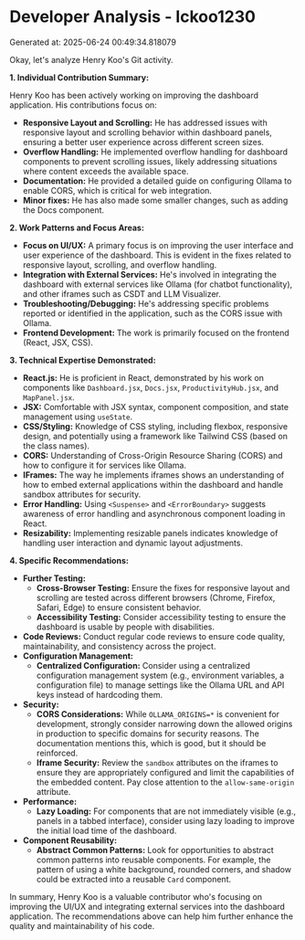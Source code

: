 # Developer Analysis - lckoo1230
Generated at: 2025-06-24 00:49:34.818079

Okay, let's analyze Henry Koo's Git activity.

**1. Individual Contribution Summary:**

Henry Koo has been actively working on improving the dashboard application. His contributions focus on:

*   **Responsive Layout and Scrolling:** He has addressed issues with responsive layout and scrolling behavior within dashboard panels, ensuring a better user experience across different screen sizes.
*   **Overflow Handling:**  He implemented overflow handling for dashboard components to prevent scrolling issues, likely addressing situations where content exceeds the available space.
*   **Documentation:** He provided a detailed guide on configuring Ollama to enable CORS, which is critical for web integration.
*   **Minor fixes:** He has also made some smaller changes, such as adding the Docs component.

**2. Work Patterns and Focus Areas:**

*   **Focus on UI/UX:** A primary focus is on improving the user interface and user experience of the dashboard.  This is evident in the fixes related to responsive layout, scrolling, and overflow handling.
*   **Integration with External Services:**  He's involved in integrating the dashboard with external services like Ollama (for chatbot functionality), and other iframes such as CSDT and LLM Visualizer.
*   **Troubleshooting/Debugging:**  He's addressing specific problems reported or identified in the application, such as the CORS issue with Ollama.
*   **Frontend Development:** The work is primarily focused on the frontend (React, JSX, CSS).

**3. Technical Expertise Demonstrated:**

*   **React.js:**  He is proficient in React, demonstrated by his work on components like `Dashboard.jsx`, `Docs.jsx`, `ProductivityHub.jsx`, and `MapPanel.jsx`.
*   **JSX:** Comfortable with JSX syntax, component composition, and state management using `useState`.
*   **CSS/Styling:** Knowledge of CSS styling, including flexbox, responsive design, and potentially using a framework like Tailwind CSS (based on the class names).
*   **CORS:** Understanding of Cross-Origin Resource Sharing (CORS) and how to configure it for services like Ollama.
*   **IFrames:** The way he implements iframes shows an understanding of how to embed external applications within the dashboard and handle sandbox attributes for security.
*   **Error Handling:**  Using `<Suspense>` and `<ErrorBoundary>` suggests awareness of error handling and asynchronous component loading in React.
*   **Resizability:** Implementing resizable panels indicates knowledge of handling user interaction and dynamic layout adjustments.

**4. Specific Recommendations:**

*   **Further Testing:**
    *   **Cross-Browser Testing:** Ensure the fixes for responsive layout and scrolling are tested across different browsers (Chrome, Firefox, Safari, Edge) to ensure consistent behavior.
    *   **Accessibility Testing:**  Consider accessibility testing to ensure the dashboard is usable by people with disabilities.
*   **Code Reviews:**  Conduct regular code reviews to ensure code quality, maintainability, and consistency across the project.
*   **Configuration Management:**
    *   **Centralized Configuration:**  Consider using a centralized configuration management system (e.g., environment variables, a configuration file) to manage settings like the Ollama URL and API keys instead of hardcoding them.
*   **Security:**
    *   **CORS Considerations:** While `OLLAMA_ORIGINS=*` is convenient for development, strongly consider narrowing down the allowed origins in production to specific domains for security reasons.  The documentation mentions this, which is good, but it should be reinforced.
    *   **Iframe Security:**  Review the `sandbox` attributes on the iframes to ensure they are appropriately configured and limit the capabilities of the embedded content.  Pay close attention to the `allow-same-origin` attribute.
*   **Performance:**
    *   **Lazy Loading:**  For components that are not immediately visible (e.g., panels in a tabbed interface), consider using lazy loading to improve the initial load time of the dashboard.
*   **Component Reusability:**
    *   **Abstract Common Patterns:** Look for opportunities to abstract common patterns into reusable components. For example, the pattern of using a white background, rounded corners, and shadow could be extracted into a reusable `Card` component.

In summary, Henry Koo is a valuable contributor who's focusing on improving the UI/UX and integrating external services into the dashboard application. The recommendations above can help him further enhance the quality and maintainability of his code.
